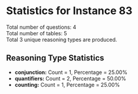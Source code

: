 # Statistics for Instance 83<br/>
Total number of questions: 4<br/>
Total number of tables: 5<br/>
Total 3 unique reasoning types are produced.<br/>
## Reasoning Type Statistics<br/>
- **conjunction:** Count = 1, Percentage = 25.00%<br/>
- **quantifiers:** Count = 2, Percentage = 50.00%<br/>
- **counting:** Count = 1, Percentage = 25.00%<br/>
